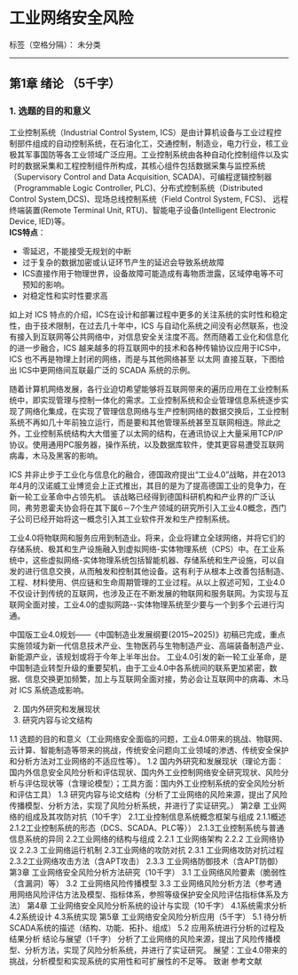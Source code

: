 # 工业网络安全风险

标签（空格分隔）： 未分类

---

## 第1章 绪论 （5千字）
### 1. 选题的目的和意义  
  工业控制系统（Industrial Control System, ICS）是由计算机设备与工业过程控制部件组成的自动控制系统，在石油化工，交通控制，制造业，电力行业，核工业极其军事国防等各工业领域广泛应用。工业控制系统由各种自动化控制组件以及实时的数据采集和工程控制组件所构成，其核心组件包括数据采集与监控系统（Supervisory Control and Data Acquisition, SCADA)、可编程逻辑控制器（Programmable Logic Controller, PLC)、分布式控制系统（Distributed Control System,DCS)、现场总线控制系统（Field Control System, FCS)、 远程终端装置(Remote Terminal Unit, RTU)、智能电子设备(Intelligent Electronic Device, IED)等。  
**ICS特点**：

*  零延迟，不能接受无规划的中断
*  过于复杂的数据加密或认证环节产生的延迟会导致系统故障
*  ICS直接作用于物理世界，设备故障可能造成有毒物质泄露，区域停电等不可预知的影响。
*  对稳定性和实时性要求高 

如上对 ICS 特点的介绍，ICS在设计和部署过程中更多的关注系统的实时性和稳定性，由于技术限制，在过去几十年中，ICS 与自动化系统之间没有必然联系，也没有接入到互联网等公共网络中，对信息安全关注度不高。然而随着工业化和信息化的进一步融合，ICS 越来越多的将互联网中的技术和各种传输协议应用于ICS中，ICS 也不再是物理上封闭的网络，而是与其他网络甚至 以太网 直接互联，下图给出 ICS中更网络间互联最广泛的 SCADA 系统的示例。

随着计算机网络发展，各行业迫切希望能够将互联网带来的遍历应用在工业控制系统中，即实现管理与控制一体化的需求。工业控制系统和企业管理信息系统逐步实现了网络化集成，在实现了管理信息网络与生产控制网络的数据交换后，工业控制系统不再如几十年前独立运行，而是要和其他管理系统甚至互联网相连。除此之外，工业控制系统结构大大借鉴了以太网的结构，在通讯协议上大量采用TCP/IP协议。使用通用PC服务器，操作系统，以及数据库软件，使其更容易遭受互联网病毒，木马及黑客的影响。

ICS 并非止步于工业化与信息化的融合，德国政府提出“工业4.0”战略，并在2013年4月的汉诺威工业博览会上正式推出，其目的是为了提高德国工业的竞争力，在新一轮工业革命中占领先机。 该战略已经得到德国科研机构和产业界的广泛认同，弗劳恩霍夫协会将在其下属6－7个生产领域的研究所引入工业4.0概念，西门子公司已经开始将这一概念引入其工业软件开发和生产控制系统。

工业4.0将物联网和服务应用到制造业。将来，企业将建立全球网络，并将它们的存储系统、极其和生产设施融入到虚拟网络-实体物理系统（CPS）中。在工业系统中，这些虚拟网络-实体物理系统包括智能机器、存储系统和生产设施，可以自发的进行信息交换，从而触发和控制其他设备。这有利于从根本上改善包括制造、工程、材料使用、供应链和生命周期管理的工业过程。从以上叙述可知，工业4.0不仅设计到传统的互联网，也涉及正在不断发展的物联网和服务联网。为实现与互联网全面对接，工业4.0的虚拟网路--实体物理系统至少要与一个到多个云进行沟通。

中国版工业4.0规划——《中国制造业发展纲要(2015~2025)》初稿已完成，重点实施领域为新一代信息技术产业、生物医药与生物制造产业、高端装备制造产业、新能源产业，该规划或将于今年上半年出台。
工业4.0引发的新一轮工业革命，是中国制造业转型升级的重要契机，由于工业4.0中各系统间的联系更加紧密，数据、信息交换更加频繁，加上与互联网全面对接，势必会让互联网中的病毒、木马对 ICS 系统造成影响。

 2. 国内外研究和发展现状
 3. 研究内容与论文结构

 
1.1 选题的目的和意义（工业网络安全面临的问题，工业4.0带来的挑战、物联网、云计算、智能制造等带来的挑战，传统安全问题向工业领域的渗透、传统安全保护和分析方法对工业网络的不适应性等）。
   1.2 国内外研究和发展现状（理论方面：国内外信息安全风险分析和评估现状、国内外工业控制网络安全研究现状、风险分析与评估现状等（含理论模型）；工具方面：国内外工业控制系统的安全风险分析和评估工具）
   1.3 研究内容与论文结构（分析了工业网络的风险来源，提出了风险传播模型、分析方法，实现了风险分析系统，并进行了实证研究。）
第2章 工业网络的组成及其攻防对抗（10千字）
   2.1工业控制信息系统概念框架与组成
      2.1.1概述
      2.1.2工业控制系统的形态（DCS、SCADA、PLC等））
      2.1.3工业控制系统与普通信息系统的异同
   2.2工业网络的结构与组成
      2.2.1 工业网络架构
      2.2.2 工业网络协议
      2.2.3 工业网络运行机制
   2.3工业网络的攻防对抗
      2.3.1 工业网络攻防对抗过程
      2.3.2工业网络攻击方法（含APT攻击）
      2.3.3 工业网络防御技术（含APT防御）
第3章 工业网络安全风险分析方法研究（10千字）
   3.1 工业网络风险要素（脆弱性（含漏洞）等）
   3.2 工业网络风险传播模型
   3.3 工业网络风险分析方法（参考通用网络风险评估方法及模型、指标体系，参照等级保护安全风险评估指标体系及方法）
第4章 工业网络安全风险分析系统的设计与实现（10千字）
   4.1系统需求分析
   4.2系统设计
   4.3系统实现
第5章 工业网络安全风险分析应用（5千字）
   5.1 待分析SCADA系统的描述（结构、功能、拓扑、组成）
   5.2 应用系统进行分析的过程及结果分析
结论与展望（1千字）
   分析了工业网络的风险来源，提出了风险传播模型、分析方法，实现了风险分析系统，并进行了实证研究。
   展望：工业4.0带来的挑战，分析模型和实现系统的实用性和可扩展性的不足等。
致谢
参考文献






